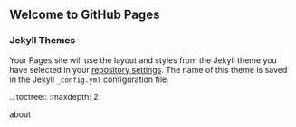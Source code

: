 ## Welcome to GitHub Pages


### Jekyll Themes

Your Pages site will use the layout and styles from the Jekyll theme you have selected in your [repository settings](https://github.com/SkirOwen/SkirOwen.github.io/settings/pages). The name of this theme is saved in the Jekyll `_config.yml` configuration file.

.. toctree::
  :maxdepth: 2
  
  about

